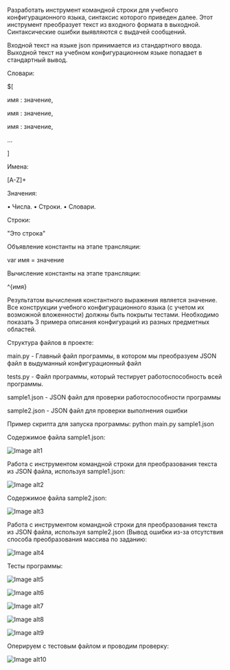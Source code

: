 Разработать инструмент командной строки для учебного конфигурационного
языка, синтаксис которого приведен далее. Этот инструмент преобразует текст из
входного формата в выходной. Синтаксические ошибки выявляются с выдачей
сообщений.


Входной текст на языке json принимается из стандартного ввода. Выходной
текст на учебном конфигурационном языке попадает в стандартный вывод.


Словари:


$[

 имя : значение,
 
 имя : значение,
 
 имя : значение,
 
 ...
 
]


Имена:

[A-Z]+

Значения:


• Числа.
• Строки.
• Словари.


Строки:


"Это строка"


Объявление константы на этапе трансляции:

var имя = значение


Вычисление константы на этапе трансляции:

^{имя}


Результатом вычисления константного выражения является значение.
Все конструкции учебного конфигурационного языка (с учетом их
возможной вложенности) должны быть покрыты тестами. Необходимо показать 3
примера описания конфигураций из разных предметных областей.


Структура файлов в проекте:


main.py - Главный файл программы, в котором мы преобразуем JSON файл в выдуманный конфигурационный файл

tests.py - Файл программы, который тестирует работоспособность всей программы.

sample1.json - JSON файл для проверки работоспособности программы

sample2.json - JSON файл для проверки выполнения ошибки


Пример скрипта для запуска программы: python main.py sample1.json


Содержимое файла sample1.json:

![Image alt1](https://github.com/BEZBIG/Configuration-Management.Homework-3/blob/master/pic/12.png)

Работа с инструментом командной строки для преобразования текста из JSON файла, используя sample1.json:

![Image alt2](https://github.com/BEZBIG/Configuration-Management.Homework-3/blob/master/pic/2.png)

Содержимое файла sample2.json:

![Image alt3](https://github.com/BEZBIG/Configuration-Management.Homework-3/blob/master/pic/3.png)

Работа с инструментом командной строки для преобразования текста из JSON файла, используя sample2.json (Вывод ошибки из-за отсутствия способа преобразования массива по заданию:

![Image alt4](https://github.com/BEZBIG/Configuration-Management.Homework-3/blob/master/pic/4.png)

Тесты программы: 

![Image alt5](https://github.com/BEZBIG/Configuration-Management.Homework-3/blob/master/pic/5.png)

![Image alt6](https://github.com/BEZBIG/Configuration-Management.Homework-3/blob/master/pic/6.png)

![Image alt7](https://github.com/BEZBIG/Configuration-Management.Homework-3/blob/master/pic/7.png)

![Image alt8](https://github.com/BEZBIG/Configuration-Management.Homework-3/blob/master/pic/8.png)

![Image alt9](https://github.com/BEZBIG/Configuration-Management.Homework-3/blob/master/pic/9.png)

Оперируем с тестовым файлом и проводим проверку:

![Image alt10](https://github.com/BEZBIG/Configuration-Management.Homework-3/blob/master/pic/10.png)
